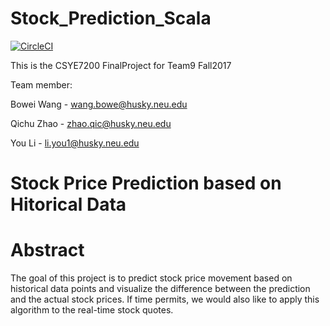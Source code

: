 # Stock_Prediction_Scala

[![CircleCI](https://circleci.com/gh/reasonwow/Stock_Prediction_Scala.svg?style=svg)](https://circleci.com/gh/reasonwow/Stock_Prediction_Scala)

This is the CSYE7200 FinalProject for Team9 Fall2017

Team member:

Bowei Wang - wang.bowe@husky.neu.edu

Qichu Zhao - zhao.qic@husky.neu.edu

You Li - li.you1@husky.neu.edu

# Stock Price Prediction based on Hitorical Data

# Abstract

The goal of this project is to predict stock price movement based on historical data points and visualize the difference between the prediction and the actual stock prices. If time permits, we would also like to apply this algorithm to the real-time stock quotes. 
